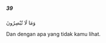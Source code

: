 ##### 39

<span class="ayah">وَمَا لَا تُبْصِرُونَ</span>

<span class="ayah_translation">Dan dengan apa yang tidak kamu lihat.</span>
